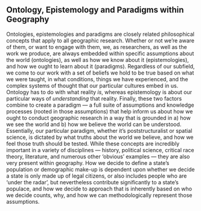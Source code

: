 
## Ontology, Epistemology and Paradigms within Geography

Ontologies, epistemologies and paradigms are closely related philosophical concepts that apply to all geographic research. Whether or not we’re aware of them, or want to engage with them, we, as researchers, as well as the work we produce, are always embedded within specific assumptions about the world (ontologies), as well as how we know about it (epistemologies), and how we ought to learn about it (paradigms). Regardless of our subfield, we come to our work with a set of beliefs we hold to be true based on what we were taught, in what conditions, things we have experienced, and the complex systems of thought that our particular cultures embed in us. Ontology has to do with what reality *is*, whereas epistemology is about our particular ways of *understanding* that reality. Finally, these two factors combine to create a paradigm — a full suite of assumptions and knowledge processes (rooted in those assumptions) that help inform us about how we ought to conduct geographic research in a way that is grounded in a) how we see the world and b) how we believe the world can be understood. Essentially, our particular paradigm, whether it’s poststructuralist or spatial science, is dictated by what truths about the world we believe, and how we feel those truth should be tested. While these concepts are incredibly important in a variety of disciplines — history, political science, critical race theory, literature, and numerous other ‘obvious’ examples — they are also very present within geography. How we decide to define a state’s population or demographic make-up is dependent upon whether we decide a state is only made up of legal citizens, or also includes people who are ‘under the radar’, but nevertheless contribute significantly to a state’s populace, and how we decide to approach that is inherently based on who we decide counts, why, and how we can methodologically represent those assumptions.

## 